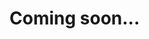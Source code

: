 <!--
 * @Author: luhaifeng666 youzui@hotmail.com
 * @Date: 2022-08-18 17:06:37
 * @LastEditors: luhaifeng666
 * @LastEditTime: 2022-08-18 17:09:36
 * @Description: 
-->
# Coming soon...
